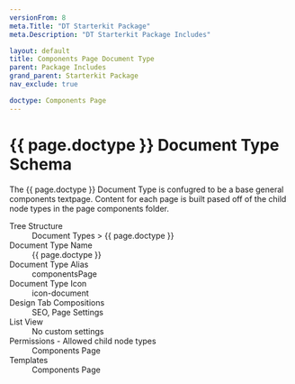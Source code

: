 ```yaml
---
versionFrom: 8
meta.Title: "DT Starterkit Package"
meta.Description: "DT Starterkit Package Includes"

layout: default
title: Components Page Document Type
parent: Package Includes
grand_parent: Starterkit Package
nav_exclude: true

doctype: Components Page
---
```


# {{ page.doctype }} Document Type Schema

The {{ page.doctype }} Document Type is confugred to be a base general components textpage. Content for each page is built pased off of the child node types in the page components folder.

<dl>
    <dt>Tree Structure</dt> <dd>Document Types > {{ page.doctype }}</dd>
    <dt>Document Type Name</dt> <dd>{{ page.doctype }}</dd>
    <dt>Document Type Alias</dt> <dd>componentsPage</dd>
    <dt>Document Type Icon</dt> <dd>icon-document</dd>
    <dt>Design Tab Compositions</dt> <dd>SEO, Page Settings</dd>
    <dt>List View</dt> <dd>No custom settings</dd>
    <dt>Permissions - Allowed child node types</dt> <dd>Components Page</dd>
    <dt>Templates</dt> <dd>Components Page</dd>
</dl>